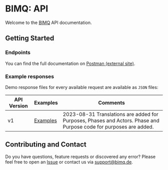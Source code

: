 # BIMQ: API

Welcome to the [BIMQ](https://bimq.de) API documentation.

## Getting Started

### Endpoints

You can find the full documentation
on [Postman (external site)](https://documenter.getpostman.com/view/17439674/UVJkAsuk).

### Example responses

Demo response files for every available request are available as `JSON` files:

| API Version | Examples                | Comments                                                                                                          |
|-------------|-------------------------|-------------------------------------------------------------------------------------------------------------------|
| v1          | [Examples](examples/v1) | 2023-08-31 Translations are added for Purposes, Phases and Actors. Phase and Purpose code for purposes are added. |

## Contributing and Contact

Do you have questions, feature requests or discovered any error?
Please feel free to open an [Issue](https://github.com/AEC3-Deutschland-GmbH/BIMQ-API/issues)
or contact us via [support@bimq.de](mailto:support@bimq.de?subject=API).
